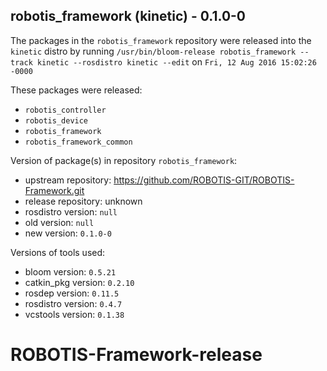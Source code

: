 ## robotis_framework (kinetic) - 0.1.0-0

The packages in the `robotis_framework` repository were released into the `kinetic` distro by running `/usr/bin/bloom-release robotis_framework --track kinetic --rosdistro kinetic --edit` on `Fri, 12 Aug 2016 15:02:26 -0000`

These packages were released:
- `robotis_controller`
- `robotis_device`
- `robotis_framework`
- `robotis_framework_common`

Version of package(s) in repository `robotis_framework`:

- upstream repository: https://github.com/ROBOTIS-GIT/ROBOTIS-Framework.git
- release repository: unknown
- rosdistro version: `null`
- old version: `null`
- new version: `0.1.0-0`

Versions of tools used:

- bloom version: `0.5.21`
- catkin_pkg version: `0.2.10`
- rosdep version: `0.11.5`
- rosdistro version: `0.4.7`
- vcstools version: `0.1.38`


# ROBOTIS-Framework-release